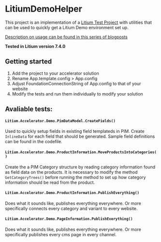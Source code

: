 # LitiumDemoHelper

This project is an implementation of a [Litium Test Project](https://kc.litiumstudio.se/documentation/get-started/setting_up_a_test_project) with utilities that can be used to quickly get a Litium Demo environment set up.

[Description on usage can be found in this series of blogposts](https://blog.gooser.se/post/170796148634/setting-up-a-litium-customer-demo-part-1-excel)

**Tested in Litium version 7.4.0**

## Getting started

1. Add the project to your accelerator solution
1. Rename App.template.config > App.config
1. Adjust FoundationConnectionString of App.config to that of your website
1. Modify the tests and run them individually to modify your solution

## Avaliable tests:

#### ```Litium.Accelerator.Demo.PimDataModel.CreateFields()```
Used to quickly setup fields in existing field templateds in 
PIM. Create `InlineData` for each field that should be 
generated. Sample field definitions can be found in the codefile.

#### ```Litium.Accelerator.Demo.ProductInformation.MoveProductsIntoCategories()```
Create the a PIM Category structure by reading category information found as field data on the products. It is 
necessary to modify the method `GetCategoryTrees()` before 
running the method to set up how category information should
be read from the product.

#### ```Litium.Accelerator.Demo.ProductInformation.PublishEverything()```
Does what it sounds like, publishes everything everywhere. Or more specifically connects every category and variant to every website.

#### ```Litium.Accelerator.Demo.PageInformation.PublishEverything()```
Does what it sounds like, publishes everything everywhere. Or more specifically publishes every cms page in every channel.
